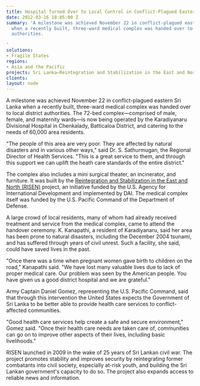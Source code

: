 ```yaml
---
title: Hospital Turned Over to Local Control in Conflict-Plagued Eastern Sri Lanka
date: 2012-03-16 18:05:00 Z
summary: 'A milestone was achieved November 22 in conflict-plagued eastern Sri Lanka
  when a recently built, three-ward medical complex was handed over to local district
  authorities.

'
solutions:
- Fragile States
regions:
- Asia and the Pacific
projects: Sri Lanka—Reintegration and Stabilization in the East and North (RISEN)
clients: 
layout: node
---
```


A milestone was achieved November 22 in conflict-plagued eastern Sri Lanka when a recently built, three-ward medical complex was handed over to local district authorities. The 72-bed complex—comprised of male, female, and maternity wards—is now being operated by the Karadiyanaru Divisional Hospital in Chenkalady, Batticaloa District, and catering to the needs of 60,000 area residents.

"The people of this area are very poor. They are affected by natural disasters and in various other ways," said Dr. S. Sathurmugan, the Regional Director of Health Services. "This is a great service to them, and through this support we can uplift the heath care standards of the entire district."

The complex also includes a mini surgical theater, an incinerator, and furniture. It was built by the [Reintegration and Stabilization in the East and North (RISEN)][1] project, an initiative funded by the U.S. Agency for International Development and implemented by DAI. The medical complex itself was funded by the U.S. Pacific Command of the Department of Defense.

A large crowd of local residents, many of whom had already received treatment and service from the medical complex, came to attend the handover ceremony. K. Kanapathi, a resident of Karadiyanaru, said her area has been prone to natural disasters, including the December 2004 tsunami, and has suffered through years of civil unrest. Such a facility, she said, could have saved lives in the past.

"Once there was a time when pregnant women gave birth to children on the road," Kanapathi said. "We have lost many valuable lives due to lack of proper medical care. Our problem was seen by the American people. You have given us a good district hospital and we are grateful."    

Army Captain Daniel Gomez, representing the U.S. Pacific Command, said that through this intervention the United States expects the Government of Sri Lanka to be better able to provide health care services to conflict-affected communities.

"Good health care services help create a safe and secure environment," Gomez said. "Once their health care needs are taken care of, communities can go on to improve other aspects of their lives, including basic livelihoods."

RISEN launched in 2009 in the wake of 25 years of Sri Lankan civil war. The project promotes stability and improves security by reintegrating former combatants into civil society, especially at-risk youth, and building the Sri Lankan government's capacity to do so. The project also expands access to reliable news and information.

[1]: /our-work/projects/sri-lanka-reintegration-and-stabilization-east-and-north-risen
